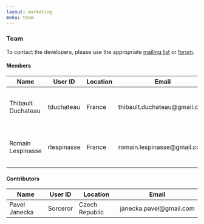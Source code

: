 ```yaml
---
layout: marketing
menu: team
---
```


### Team

To contact the developers, please use the appropriate [mailing list](mailto:dandelion-devteam@googlegroups.com) or [forum](http://dandelion-forum.48353.n6.nabble.com/).

#### Members

<table class="table table-striped">
	<thead>
		<tr>
			<th>Name</th>
			<th>User ID</th>
			<th>Location</th>
			<th>Email</th>
			<th>Role</th>
		</tr>
	</thead>
	<tbody>
		<tr>
			<td>Thibault Duchateau</td>
			<td>tduchateau</td>
			<td>France</td>
			<td>thibault.duchateau@gmail.com</td>
			<td>Lead developer (project co-founder)</td>
		</tr>
		<tr>
			<td>Romain Lespinasse</td>
			<td>rlespinasse</td>
			<td>France</td>
			<td>romain.lespinasse@gmail.com</td>
			<td>Lead developer (project co-founder)</td>
		</tr>
	</tbody>
</table>

#### Contributors

<table class="table table-striped">
	<thead>
		<tr>
			<th>Name</th>
			<th>User ID</th>
			<th>Location</th>
			<th>Email</th>
		</tr>
	</thead>
	<tbody>
		<tr>
			<td>Pavel Janecka</td>
			<td>Sorceror</td>
			<td>Czech Republic</td>
			<td>janecka.pavel@gmail.com</td>
		</tr>
	</tbody>
</table>
